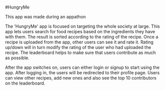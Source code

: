 #HungryMe

This app was made during an appathon


The 'HungryMe' app is focused on targeting the whole society at large. This app lets users search for food recipes based on the ingredients they have with them. The result is sorted according to the rating of the recipe. Once a recipe is uploaded from the app, other users can see it and rate it. Rating up/down will in turn modify the rating of the user who had uploaded the recipe. The leaderboard helps to make sure that users contribute as much as possible.
 
 
After the app switches on, users can either login or signup to start using the app. After logging in, the users will be redirected to their profile page. Users can view other recipes, add new ones and also see the top 10 contributors on the leaderboard.
